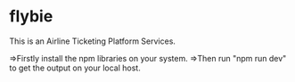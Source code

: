 # flybie
This is an Airline Ticketing Platform Services.


=>Firstly install the npm libraries on your system.
=>Then run "npm run dev" to get the output on your local host.
